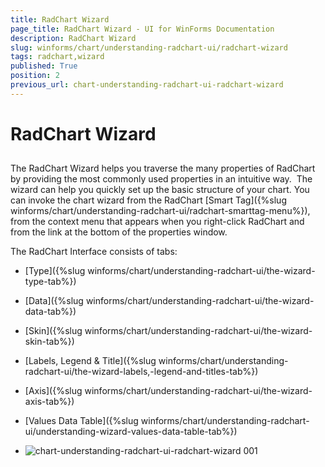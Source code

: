 ```yaml
---
title: RadChart Wizard
page_title: RadChart Wizard - UI for WinForms Documentation
description: RadChart Wizard
slug: winforms/chart/understanding-radchart-ui/radchart-wizard
tags: radchart,wizard
published: True
position: 2
previous_url: chart-understanding-radchart-ui-radchart-wizard
---
```


# RadChart Wizard



## 

The RadChart Wizard helps you traverse the many properties of RadChart by providing the most commonly used properties in an intuitive way.  The wizard can help you quickly set up the basic structure of your chart. You can invoke the chart wizard from the RadChart [Smart Tag]({%slug winforms/chart/understanding-radchart-ui/radchart-smarttag-menu%}), from the context menu that appears when you right-click RadChart and from the link at the bottom of the properties window.

The RadChart Interface consists of tabs: 

* [Type]({%slug winforms/chart/understanding-radchart-ui/the-wizard-type-tab%})

* [Data]({%slug winforms/chart/understanding-radchart-ui/the-wizard-data-tab%})

* [Skin]({%slug winforms/chart/understanding-radchart-ui/the-wizard-skin-tab%})

* [Labels, Legend & Title]({%slug winforms/chart/understanding-radchart-ui/the-wizard-labels,-legend-and-titles-tab%})

* [Axis]({%slug winforms/chart/understanding-radchart-ui/the-wizard-axis-tab%})

* [Values Data Table]({%slug winforms/chart/understanding-radchart-ui/understanding-wizard-values-data-table-tab%})
* ![chart-understanding-radchart-ui-radchart-wizard 001](images/chart-understanding-radchart-ui-radchart-wizard001.png)
